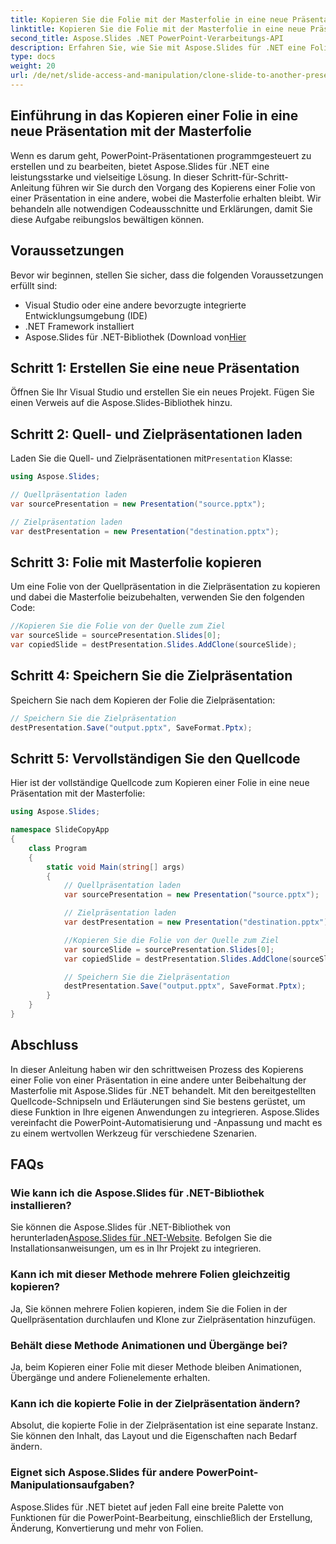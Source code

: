 ```yaml
---
title: Kopieren Sie die Folie mit der Masterfolie in eine neue Präsentation
linktitle: Kopieren Sie die Folie mit der Masterfolie in eine neue Präsentation
second_title: Aspose.Slides .NET PowerPoint-Verarbeitungs-API
description: Erfahren Sie, wie Sie mit Aspose.Slides für .NET eine Folie in eine neue PowerPoint-Präsentation kopieren und dabei die Masterfolie beibehalten. Diese umfassende Schritt-für-Schritt-Anleitung enthält Quellcodebeispiele und behandelt das Laden von Präsentationen, das Kopieren von Folien, das Beibehalten von Animationen und mehr.
type: docs
weight: 20
url: /de/net/slide-access-and-manipulation/clone-slide-to-another-presentation-with-master/
---
```


## Einführung in das Kopieren einer Folie in eine neue Präsentation mit der Masterfolie

Wenn es darum geht, PowerPoint-Präsentationen programmgesteuert zu erstellen und zu bearbeiten, bietet Aspose.Slides für .NET eine leistungsstarke und vielseitige Lösung. In dieser Schritt-für-Schritt-Anleitung führen wir Sie durch den Vorgang des Kopierens einer Folie von einer Präsentation in eine andere, wobei die Masterfolie erhalten bleibt. Wir behandeln alle notwendigen Codeausschnitte und Erklärungen, damit Sie diese Aufgabe reibungslos bewältigen können.

## Voraussetzungen

Bevor wir beginnen, stellen Sie sicher, dass die folgenden Voraussetzungen erfüllt sind:

- Visual Studio oder eine andere bevorzugte integrierte Entwicklungsumgebung (IDE)
- .NET Framework installiert
-  Aspose.Slides für .NET-Bibliothek (Download von[Hier](https://releases.aspose.com/slides/net/)

## Schritt 1: Erstellen Sie eine neue Präsentation

Öffnen Sie Ihr Visual Studio und erstellen Sie ein neues Projekt. Fügen Sie einen Verweis auf die Aspose.Slides-Bibliothek hinzu.

## Schritt 2: Quell- und Zielpräsentationen laden

 Laden Sie die Quell- und Zielpräsentationen mit`Presentation` Klasse:

```csharp
using Aspose.Slides;

// Quellpräsentation laden
var sourcePresentation = new Presentation("source.pptx");

// Zielpräsentation laden
var destPresentation = new Presentation("destination.pptx");
```

## Schritt 3: Folie mit Masterfolie kopieren

Um eine Folie von der Quellpräsentation in die Zielpräsentation zu kopieren und dabei die Masterfolie beizubehalten, verwenden Sie den folgenden Code:

```csharp
//Kopieren Sie die Folie von der Quelle zum Ziel
var sourceSlide = sourcePresentation.Slides[0];
var copiedSlide = destPresentation.Slides.AddClone(sourceSlide);
```

## Schritt 4: Speichern Sie die Zielpräsentation

Speichern Sie nach dem Kopieren der Folie die Zielpräsentation:

```csharp
// Speichern Sie die Zielpräsentation
destPresentation.Save("output.pptx", SaveFormat.Pptx);
```

## Schritt 5: Vervollständigen Sie den Quellcode

Hier ist der vollständige Quellcode zum Kopieren einer Folie in eine neue Präsentation mit der Masterfolie:

```csharp
using Aspose.Slides;

namespace SlideCopyApp
{
    class Program
    {
        static void Main(string[] args)
        {
            // Quellpräsentation laden
            var sourcePresentation = new Presentation("source.pptx");

            // Zielpräsentation laden
            var destPresentation = new Presentation("destination.pptx");

            //Kopieren Sie die Folie von der Quelle zum Ziel
            var sourceSlide = sourcePresentation.Slides[0];
            var copiedSlide = destPresentation.Slides.AddClone(sourceSlide);

            // Speichern Sie die Zielpräsentation
            destPresentation.Save("output.pptx", SaveFormat.Pptx);
        }
    }
}
```

## Abschluss

In dieser Anleitung haben wir den schrittweisen Prozess des Kopierens einer Folie von einer Präsentation in eine andere unter Beibehaltung der Masterfolie mit Aspose.Slides für .NET behandelt. Mit den bereitgestellten Quellcode-Schnipseln und Erläuterungen sind Sie bestens gerüstet, um diese Funktion in Ihre eigenen Anwendungen zu integrieren. Aspose.Slides vereinfacht die PowerPoint-Automatisierung und -Anpassung und macht es zu einem wertvollen Werkzeug für verschiedene Szenarien.

## FAQs

### Wie kann ich die Aspose.Slides für .NET-Bibliothek installieren?

Sie können die Aspose.Slides für .NET-Bibliothek von herunterladen[Aspose.Slides für .NET-Website](https://releases.aspose.com/slides/net/). Befolgen Sie die Installationsanweisungen, um es in Ihr Projekt zu integrieren.

### Kann ich mit dieser Methode mehrere Folien gleichzeitig kopieren?

Ja, Sie können mehrere Folien kopieren, indem Sie die Folien in der Quellpräsentation durchlaufen und Klone zur Zielpräsentation hinzufügen.

### Behält diese Methode Animationen und Übergänge bei?

Ja, beim Kopieren einer Folie mit dieser Methode bleiben Animationen, Übergänge und andere Folienelemente erhalten.

### Kann ich die kopierte Folie in der Zielpräsentation ändern?

Absolut, die kopierte Folie in der Zielpräsentation ist eine separate Instanz. Sie können den Inhalt, das Layout und die Eigenschaften nach Bedarf ändern.

### Eignet sich Aspose.Slides für andere PowerPoint-Manipulationsaufgaben?

Aspose.Slides für .NET bietet auf jeden Fall eine breite Palette von Funktionen für die PowerPoint-Bearbeitung, einschließlich der Erstellung, Änderung, Konvertierung und mehr von Folien.